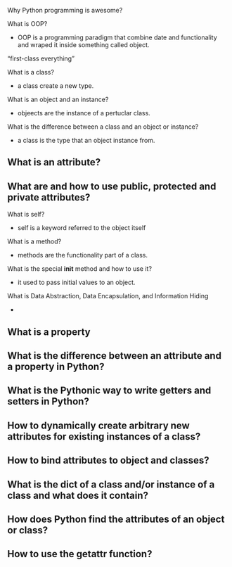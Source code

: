 Why Python programming is awesome?

What is OOP?
- OOP is a programming paradigm that combine date and functionality and wraped it inside something called object.

“first-class everything”

What is a class?
- a class create a new type. 

What is an object and an instance?
- objeects are the instance of a pertuclar class.

What is the difference between a class and an object or instance?
- a class is the type that an object instance from.

What is an attribute?
- 
What are and how to use public, protected and private attributes?
- 
What is self?
- self is a keyword referred to the object itself

What is a method?
- methods are the functionality part of a class.

What is the special __init__ method and how to use it?
- it used to pass initial values to an object.

What is Data Abstraction, Data Encapsulation, and Information Hiding

-

What is a property
-
What is the difference between an attribute and a property in Python?
- 
What is the Pythonic way to write getters and setters in Python?
- 
How to dynamically create arbitrary new attributes for existing instances of a class?
- 
How to bind attributes to object and classes?
- 
What is the __dict__ of a class and/or instance of a class and what does it contain?
- 
How does Python find the attributes of an object or class?
- 
How to use the getattr function?
- 
